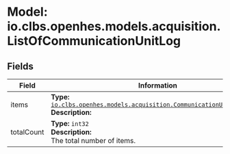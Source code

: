 # Model: io.clbs.openhes.models.acquisition.ListOfCommunicationUnitLog

## Fields

| Field | Information |
| --- | --- |
| items | <b>Type:</b> [`io.clbs.openhes.models.acquisition.CommunicationUnitLogRecord`](model-io-clbs-openhes-models-acquisition-communicationunitlogrecord.md)<br><b>Description:</b><br> |
| totalCount | <b>Type:</b> `int32`<br><b>Description:</b><br>The total number of items. |

